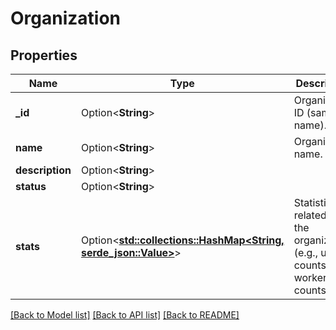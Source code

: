 # Organization

## Properties

Name | Type | Description | Notes
------------ | ------------- | ------------- | -------------
**_id** | Option<**String**> | Organization ID (same as name). | [optional]
**name** | Option<**String**> | Organization name. | [optional]
**description** | Option<**String**> |  | [optional]
**status** | Option<**String**> |  | [optional]
**stats** | Option<[**std::collections::HashMap<String, serde_json::Value>**](serde_json::Value.md)> | Statistics related to the organization (e.g., user counts, worker counts). | [optional]

[[Back to Model list]](../README.md#documentation-for-models) [[Back to API list]](../README.md#documentation-for-api-endpoints) [[Back to README]](../README.md)


